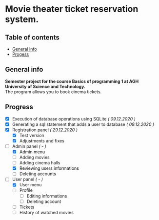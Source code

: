# Movie theater ticket reservation system.
## Table of contents
* [General info](#general-info)
* [Progess](#progress)

## General info

**Semester project for the course Basics of programming 1 at AGH University of Science and Technology.** \
The program allows you to book cinema tickets.

## Progress
- [x] Execution of database operations using SQLite *( 09.12.2020 )*
- [x] Generating a sql statement that adds a user to database *( 09.12.2020 )*
- [x] Registration panel *( 29.12.2020 )*
  - [x] Test version
  - [x] Adjustments and fixes  
- [ ] Admin panel *( - )*
  - [x] Admin menu
  - [ ] Adding movies
  - [ ] Adding cinema halls
  - [x] Reviewing users informations
  - [ ] Deleting accounts
- [ ] User panel *( - )*
  - [x] User menu
  - [ ] Profile
    - [ ] Editing informations
    - [ ] Deleting account
  - [ ] Tickets
  - [ ] History of watched movies